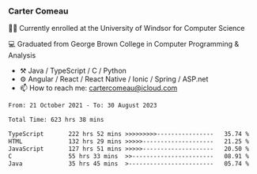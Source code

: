 ### Carter Comeau

🙋‍♂️ Currently enrolled at the University of Windsor for Computer Science

💻 Graduated from George Brown College in Computer Programming & Analysis

- ⚒️ Java / TypeScript / C / Python
- ⚙️ Angular / React / React Native / Ionic / Spring / ASP.net
- 📫 How to reach me: cartercomeau@icloud.com

<!--START_SECTION:waka-->

```txt
From: 21 October 2021 - To: 30 August 2023

Total Time: 623 hrs 38 mins

TypeScript       222 hrs 52 mins >>>>>>>>>----------------   35.74 %
HTML             132 hrs 29 mins >>>>>--------------------   21.25 %
JavaScript       127 hrs 51 mins >>>>>--------------------   20.50 %
C                55 hrs 33 mins  >>-----------------------   08.91 %
Java             35 hrs 45 mins  >------------------------   05.74 %
```

<!--END_SECTION:waka-->

